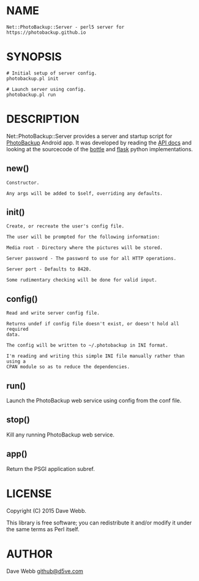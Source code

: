 # NAME

    Net::PhotoBackup::Server - perl5 server for https://photobackup.github.io

# SYNOPSIS

    # Initial setup of server config.
    photobackup.pl init

    # Launch server using config.
    photobackup.pl run

# DESCRIPTION

Net::PhotoBackup::Server provides a server and startup script for
[PhotoBackup](https://photobackup.github.io/) Android app. It was developed by
reading the [API docs](https://github.com/PhotoBackup/api/blob/master/api.raml)
and looking at the sourcecode of the
[bottle](https://github.com/PhotoBackup/server-bottle) and
[flask](https://github.com/PhotoBackup/server-flask) python implementations.

## new()

    Constructor.

    Any args will be added to $self, overriding any defaults.

## init()

    Create, or recreate the user's config file.

    The user will be prompted for the following information:

    Media root - Directory where the pictures will be stored.

    Server password - The password to use for all HTTP operations.

    Server port - Defaults to 8420.

    Some rudimentary checking will be done for valid input.

## config()

    Read and write server config file.

    Returns undef if config file doesn't exist, or doesn't hold all required
    data.

    The config will be written to ~/.photobackup in INI format.

    I'm reading and writing this simple INI file manually rather than using a
    CPAN module so as to reduce the dependencies.

## run()

Launch the PhotoBackup web service using config from the conf file.

## stop()

Kill any running PhotoBackup web service.

## app()

Return the PSGI application subref.

# LICENSE

Copyright (C) 2015 Dave Webb.

This library is free software; you can redistribute it and/or modify
it under the same terms as Perl itself.

# AUTHOR

Dave Webb <github@d5ve.com>
